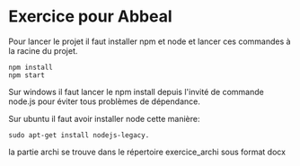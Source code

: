 Exercice pour Abbeal
====================

Pour lancer le projet il faut installer npm et node et lancer ces commandes à la racine du projet.

    npm install
    npm start


Sur windows il faut lancer le npm install depuis l'invité de commande node.js pour éviter tous problèmes de dépendance.

Sur ubuntu il faut avoir installer node cette manière:

    sudo apt-get install nodejs-legacy.

la partie archi se trouve dans le répertoire exercice_archi sous format docx